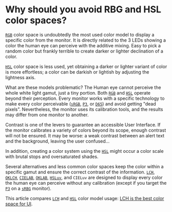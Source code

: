 # Why should you avoid RBG and HSL color spaces?

[`RGB`](glossary.md#rgb) color space is undoubtedly the most used color model to display a specific color from the monitor. It is directly related to the 3 LEDs showing a color the human eye can perceive with the additive mixing. Easy to pick a random color but frankly terrible to create darker or lighter declination of a color.

[`HSL`](glossary.md#hsl) color space is less used, yet obtaining a darker or lighter variant of color is more effortless; a color can be darkish or lightish by adjusting the lightness axis.

What are these models problematic? The Human eye cannot perceive the whole white light gamut, just a tiny portion. Both [`RGB`](glossary.md#rgb) and [`HSL`](glossary.md#hsl) operate beyond their perception. Every monitor works with a specific technology to make every color perceivable ([`sRGB`](glossary.md#srgb), [`P3`](glossary.md#p3), or [`D65`](glossary.md#d65)) and avoid getting "dead pixels". Nevertheless, the monitor uses its calibration tools, and the results may differ from one monitor to another.

Contrast is one of the levers to guarantee an accessible User Interface. If the monitor calibrates a variety of colors beyond its scope, enough contrast will not be ensured. It may be worse: a weak contrast between an alert text and the background, leaving the user confused…

In addition, creating a color system using the [`HSL`](glossary.md#hsl) might occur a color scale with brutal stops and oversaturated shades.

Several alternatives and less common color spaces keep the color within a specific gamut and ensure the correct contrast of the information. [`LCH`](glossary.md#lch), [`OKLCH`](glossary.md#oklch), [`CIELAB`](glossary.md#cielab), [`OKLAB`](glossary.md#oklab), [`HSLuv`](glossary.md#hsluv), and `CIELuv` are designed to display every color the human eye can perceive without any calibration (except if you target the [`P3`](glossary.md#p3) on a [`sRBG`](glossary.md#srgb) monitor).

This article compares [`LCH`](glossary.md#lch) and [`HSL`](glossary.md#hsl) color model usage: [LCH is the best color space for UI](https://atmos.style/blog/lch-color-space).

